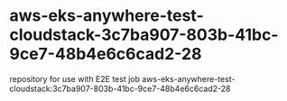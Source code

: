 # aws-eks-anywhere-test-cloudstack-3c7ba907-803b-41bc-9ce7-48b4e6c6cad2-28
repository for use with E2E test job aws-eks-anywhere-test-cloudstack:3c7ba907-803b-41bc-9ce7-48b4e6c6cad2-28
